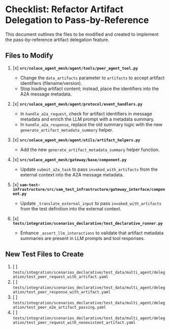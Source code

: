 # Checklist: Refactor Artifact Delegation to Pass-by-Reference

This document outlines the files to be modified and created to implement the pass-by-reference artifact delegation feature.

## Files to Modify

1. [x] **`src/solace_agent_mesh/agent/tools/peer_agent_tool.py`**
    -   Change the `data_artifacts` parameter to `artifacts` to accept artifact identifiers (filename/version).
    -   Stop loading artifact content; instead, place the identifiers into the A2A message metadata.

2. [x] **`src/solace_agent_mesh/agent/protocol/event_handlers.py`**
    -   In `handle_a2a_request`, check for artifact identifiers in message metadata and enrich the LLM prompt with a metadata summary.
    -   In `handle_a2a_response`, replace the old summary logic with the new `generate_artifact_metadata_summary` helper.

3. [x] **`src/solace_agent_mesh/agent/utils/artifact_helpers.py`**
    -   Add the new `generate_artifact_metadata_summary` helper function.

4. [x] **`src/solace_agent_mesh/gateway/base/component.py`**
    -   Update `submit_a2a_task` to pass `invoked_with_artifacts` from the external context into the A2A message metadata.

5. [x] **`sam-test-infrastructure/src/sam_test_infrastructure/gateway_interface/component.py`**
    -   Update `_translate_external_input` to pass `invoked_with_artifacts` from the test definition into the external context.

6. [x] **`tests/integration/scenarios_declarative/test_declarative_runner.py`**
    -   Enhance `_assert_llm_interactions` to validate that artifact metadata summaries are present in LLM prompts and tool responses.

## New Test Files to Create

1. [ ] `tests/integration/scenarios_declarative/test_data/multi_agent/delegation/test_peer_request_with_artifact.yaml`
2. [ ] `tests/integration/scenarios_declarative/test_data/multi_agent/delegation/test_peer_response_with_artifact.yaml`
3. [ ] `tests/integration/scenarios_declarative/test_data/multi_agent/delegation/test_peer_e2e_artifact_passing.yaml`
4. [ ] `tests/integration/scenarios_declarative/test_data/multi_agent/delegation/test_peer_request_with_nonexistent_artifact.yaml`
